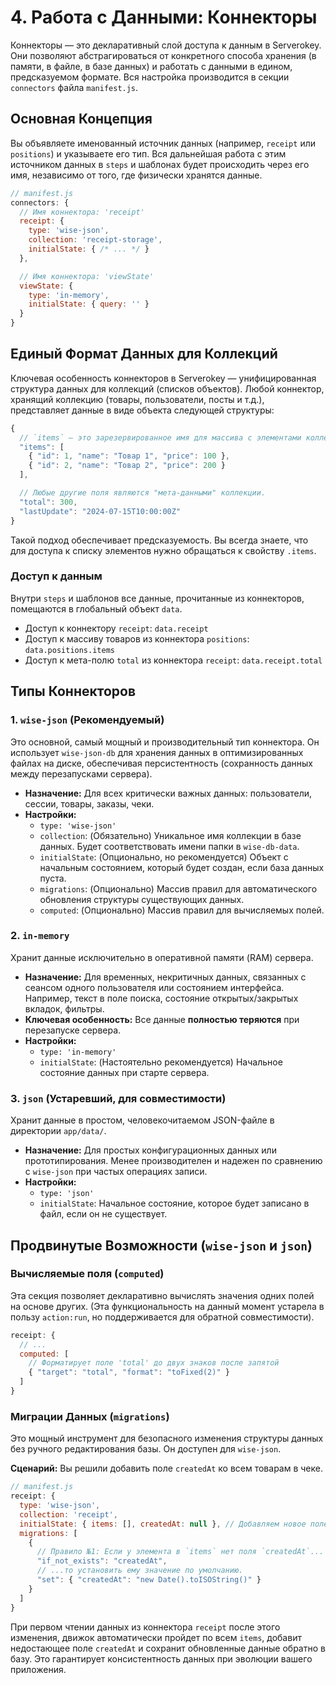 # 4. Работа с Данными: Коннекторы

Коннекторы — это декларативный слой доступа к данным в Serverokey. Они позволяют абстрагироваться от конкретного способа хранения (в памяти, в файле, в базе данных) и работать с данными в едином, предсказуемом формате. Вся настройка производится в секции `connectors` файла `manifest.js`.

## Основная Концепция

Вы объявляете именованный источник данных (например, `receipt` или `positions`) и указываете его тип. Вся дальнейшая работа с этим источником данных в `steps` и шаблонах будет происходить через его имя, независимо от того, где физически хранятся данные.

```javascript
// manifest.js
connectors: {
  // Имя коннектора: 'receipt'
  receipt: {
    type: 'wise-json',
    collection: 'receipt-storage',
    initialState: { /* ... */ }
  },

  // Имя коннектора: 'viewState'
  viewState: {
    type: 'in-memory',
    initialState: { query: '' }
  }
}
```

## Единый Формат Данных для Коллекций

Ключевая особенность коннекторов в Serverokey — унифицированная структура данных для коллекций (списков объектов). Любой коннектор, хранящий коллекцию (товары, пользователи, посты и т.д.), представляет данные в виде объекта следующей структуры:

```javascript
{
  // `items` — это зарезервированное имя для массива с элементами коллекции.
  "items": [
    { "id": 1, "name": "Товар 1", "price": 100 },
    { "id": 2, "name": "Товар 2", "price": 200 }
  ],

  // Любые другие поля являются "мета-данными" коллекции.
  "total": 300,
  "lastUpdate": "2024-07-15T10:00:00Z"
}
```
Такой подход обеспечивает предсказуемость. Вы всегда знаете, что для доступа к списку элементов нужно обращаться к свойству `.items`.

### Доступ к данным
Внутри `steps` и шаблонов все данные, прочитанные из коннекторов, помещаются в глобальный объект `data`.

*   Доступ к коннектору `receipt`: `data.receipt`
*   Доступ к массиву товаров из коннектора `positions`: `data.positions.items`
*   Доступ к мета-полю `total` из коннектора `receipt`: `data.receipt.total`

## Типы Коннекторов

### 1. `wise-json` (Рекомендуемый)

Это основной, самый мощный и производительный тип коннектора. Он использует `wise-json-db` для хранения данных в оптимизированных файлах на диске, обеспечивая персистентность (сохранность данных между перезапусками сервера).

*   **Назначение:** Для всех критически важных данных: пользователи, сессии, товары, заказы, чеки.
*   **Настройки:**
    *   `type: 'wise-json'`
    *   `collection`: (Обязательно) Уникальное имя коллекции в базе данных. Будет соответствовать имени папки в `wise-db-data`.
    *   `initialState`: (Опционально, но рекомендуется) Объект с начальным состоянием, который будет создан, если база данных пуста.
    *   `migrations`: (Опционально) Массив правил для автоматического обновления структуры существующих данных.
    *   `computed`: (Опционально) Массив правил для вычисляемых полей.

### 2. `in-memory`

Хранит данные исключительно в оперативной памяти (RAM) сервера.

*   **Назначение:** Для временных, некритичных данных, связанных с сеансом одного пользователя или состоянием интерфейса. Например, текст в поле поиска, состояние открытых/закрытых вкладок, фильтры.
*   **Ключевая особенность:** Все данные **полностью теряются** при перезапуске сервера.
*   **Настройки:**
    *   `type: 'in-memory'`
    *   `initialState`: (Настоятельно рекомендуется) Начальное состояние данных при старте сервера.

### 3. `json` (Устаревший, для совместимости)

Хранит данные в простом, человекочитаемом JSON-файле в директории `app/data/`.

*   **Назначение:** Для простых конфигурационных данных или прототипирования. Менее производителен и надежен по сравнению с `wise-json` при частых операциях записи.
*   **Настройки:**
    *   `type: 'json'`
    *   `initialState`: Начальное состояние, которое будет записано в файл, если он не существует.

## Продвинутые Возможности (`wise-json` и `json`)

### Вычисляемые поля (`computed`)

Эта секция позволяет декларативно вычислять значения одних полей на основе других. (Эта функциональность на данный момент устарела в пользу `action:run`, но поддерживается для обратной совместимости).

```javascript
receipt: {
  // ...
  computed: [
    // Форматирует поле 'total' до двух знаков после запятой
    { "target": "total", "format": "toFixed(2)" }
  ]
}
```

### Миграции Данных (`migrations`)

Это мощный инструмент для безопасного изменения структуры данных без ручного редактирования базы. Он доступен для `wise-json`.

**Сценарий:** Вы решили добавить поле `createdAt` ко всем товарам в чеке.

```javascript
// manifest.js
receipt: {
  type: 'wise-json',
  collection: 'receipt',
  initialState: { items: [], createdAt: null }, // Добавляем новое поле в модель
  migrations: [
    {
      // Правило №1: Если у элемента в `items` нет поля `createdAt`...
      "if_not_exists": "createdAt",
      // ...то установить ему значение по умолчанию.
      "set": { "createdAt": "new Date().toISOString()" }
    }
  ]
}
```
При первом чтении данных из коннектора `receipt` после этого изменения, движок автоматически пройдет по всем `items`, добавит недостающее поле `createdAt` и сохранит обновленные данные обратно в базу. Это гарантирует консистентность данных при эволюции вашего приложения.
